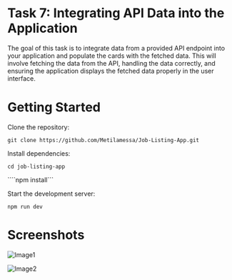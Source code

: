 
# Task 7: Integrating API Data into the Application

The goal of this task is to integrate data from a provided API endpoint into your application and populate the cards with the fetched data. This will involve fetching the data from the API, handling the data correctly, and ensuring the application displays the fetched data properly in the user interface.


# Getting Started

Clone the repository:


```git clone https://github.com/Metilamessa/Job-Listing-App.git```

Install dependencies:


```cd job-listing-app```

````npm install```

Start the development server:

```npm run dev```

# Screenshots

![Image1](images/image1.PNG)


![Image2](images\image2.PNG)

